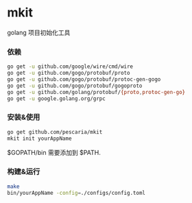 # mkit

golang 项目初始化工具


### 依赖
```bash
go get -u github.com/google/wire/cmd/wire
go get -u github.com/gogo/protobuf/proto
go get -u github.com/gogo/protobuf/protoc-gen-gogo
go get -u github.com/gogo/protobuf/gogoproto
go get -u github.com/golang/protobuf/{proto,protoc-gen-go}
go get -u google.golang.org/grpc
````


### 安装&使用
```bash
go get github.com/pescaria/mkit
mkit init yourAppName
```

$GOPATH/bin 需要添加到 $PATH.

### 构建&运行
```bash
make
bin/yourAppName -config=./configs/config.toml
```
